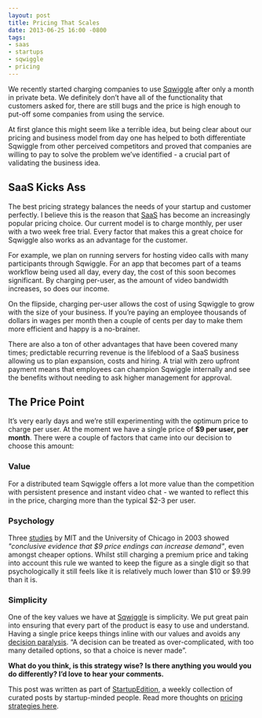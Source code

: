 ```yaml
---
layout: post
title: Pricing That Scales
date: 2013-06-25 16:00 -0800
tags:
- saas
- startups
- sqwiggle
- pricing
---
```


<p>We recently started charging companies to use <a href="https://www.sqwiggle.com">Sqwiggle</a> after only a month in private beta. We definitely don&#8217;t have all of the functionality that customers asked for, there are still bugs and the price is high enough to put-off some companies from using the service.</p>

<p>At first glance this might seem like a terrible idea, but being clear about our pricing and business model from day one has helped to both differentiate Sqwiggle from other perceived competitors and proved that companies are willing to pay to solve the problem we&#8217;ve identified - a crucial part of validating the business idea.</p>

<h2>SaaS Kicks Ass</h2>

<p>The best pricing strategy balances the needs of your startup and customer perfectly. I believe this is the reason that <a href="https://en.wikipedia.org/wiki/Software_as_a_service">SaaS</a> has become an increasingly popular pricing choice. Our current model is to charge monthly, per user with a two week free trial. Every factor that makes this a great choice for Sqwiggle also works as an advantage for the customer.</p>

<p>For example, we plan on running servers for hosting video calls with many participants through Sqwiggle. For an app that becomes part of a teams workflow being used all day, every day, the cost of this soon becomes significant. By charging per-user, as the amount of video bandwidth increases, so does our income.</p>

<p>On the flipside, charging per-user allows the cost of using Sqwiggle to grow with the size of your business. If you&#8217;re paying an employee thousands of dollars in wages per month then a couple of cents per day to make them more efficient and happy is a no-brainer.</p>

<p>There are also a ton of other advantages that have been covered many times; predictable recurring revenue is the lifeblood of a SaaS business allowing us to plan expansion, costs and hiring. A trial with zero upfront payment means that employees can champion Sqwiggle internally and see the benefits without needing to ask higher management for approval.</p>

<h2>The Price Point</h2>

<p>It&#8217;s very early days and we&#8217;re still experimenting with the optimum price to charge per user. At the moment we have a single price of <strong>$9 per user, per month</strong>. There were a couple of factors that came into our decision to choose this amount:</p>

<h3>Value</h3>

<p>For a distributed team Sqwiggle offers a lot more value than the competition with persistent presence and instant video chat - we wanted to reflect this in the price, charging more than the typical $2-3 per user.</p>

<h3>Psychology</h3>

<p>Three <a href="http://link.springer.com/article/10.1023%2FA%3A1023581927405">studies</a> by MIT and the University of Chicago  in 2003 showed <em>"conclusive evidence that $9 price endings can increase demand"</em>, even amongst cheaper options. Whilst still charging a premium price and taking into account this rule we wanted to keep the figure as a single digit so that psychologically it still feels like it is relatively much lower than $10 or $9.99 than it is.</p>

<h3>Simplicity</h3>

<p>One of the key values we have at <a href="https://www.sqwiggle.com">Sqwiggle</a> is simplicity. We put great pain into ensuring that every part of the product is easy to use and understand. Having a single price keeps things inline with our values and avoids any <a href="https://en.wikipedia.org/wiki/Analysis_paralysis">decision paralysis</a>. &#8220;A decision can be treated as over-complicated, with too many detailed options, so that a choice is never made&#8221;.</p>

<p><strong>What do you think, is this strategy wise? Is there anything you would you do differently? I&#8217;d love to hear your comments.</strong></p>

<p>This post was written as part of <a href="http://startupedition.com">StartupEdition</a>, a weekly collection of curated posts by startup-minded people. Read more thoughts on <a href="http://bit.ly/12LHoau">pricing strategies here</a>.</p>
